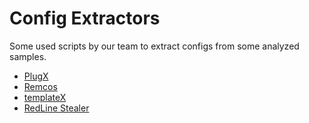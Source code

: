 # Config Extractors

Some used scripts by our team to extract configs from some analyzed samples.

- [PlugX](ConfigExtractors/plug_x_analyzer.py)
- [Remcos](ConfigExtractors/remcos_config_extractor.py)
- [templateX](ConfigExtractors/decrypt_templateX.py)
- [RedLine Stealer](ConfigExtractors/redline_config_extractor.py)
